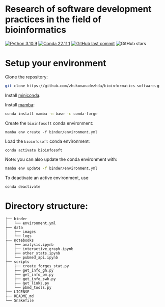 # Research of software development practices in the field of bioinformatics

[![Python 3.10.9](https://img.shields.io/badge/python-%E2%89%A5_3.10.9-blue.svg)](https://www.python.org/downloads/release/python-397/)
[![Conda 22.11.1](https://img.shields.io/badge/conda-%E2%89%A5_22.11.1-green.svg)](https://docs.conda.io/en/latest/miniconda.html)
[![GitHub last commit](https://img.shields.io/github/last-commit/zhukovanadezhda/bioinformatics-software.svg)](https://github.com/zhukovanadezhda/bioinformatics-software)
![GitHub stars](https://img.shields.io/github/stars/zhukovanadezhda/bioinformatics-software.svg?style=social)

# Setup your environment

Clone the repository:

```bash
git clone https://github.com/zhukovanadezhda/bioinformatics-software.git
```

Install [miniconda](https://docs.conda.io/en/latest/miniconda.html).

Install [mamba](https://github.com/mamba-org/mamba):

```bash
conda install mamba -n base -c conda-forge
```

Create the `bioinfosoft` conda environment:

```
mamba env create -f binder/environment.yml
```

Load the `bioinfosoft` conda environment:

```
conda activate bioinfosoft
```

Note: you can also update the conda environment with:

```bash
mamba env update -f binder/environment.yml
```

To deactivate an active environment, use

```
conda deactivate
```


# Directory structure:
```
├── binder
│   └── environment.yml
├── data
│   ├── images
│   └── logs
├── notebooks
│   ├── analysis.ipynb
│   ├── interactive_graph.ipynb
│   ├── other_stats.ipynb
│   └── pubmed_api.ipynb
├── scripts
│   ├── create_forges_stat.py
│   ├── get_info_gh.py
│   ├── get_info_pm.py
│   ├── get_info_swh.py
│   ├── get_links.py
│   └── pbmd_tools.py
├── LICENSE
├── README.md
└── Snakefile
```
